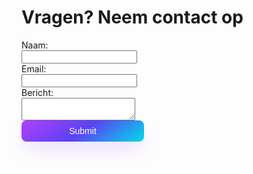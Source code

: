 # Vragen? Neem contact op

<form action="https://dropbox.rohan-10.workers.dev" method="POST">
  <label for="name">Naam:</label><br>
  <input type="text" id="name" name="name" required><br>
  <label for="email">Email:</label><br>
  <input type="email" id="email" name="email" required><br>
  <label for="message">Bericht:</label><br>
  <textarea id="message" name="message" required></textarea><br>
  <input type="submit" value="Submit">
</form>

<style>
input[type="submit"] {
  align-items: center;
  background-image: linear-gradient(144deg,#AF40FF, #5B42F3 50%,#00DDEB);
  border: 0;
  border-radius: 8px;
  box-shadow: rgba(151, 65, 252, 0.2) 0 15px 30px -5px;
  box-sizing: border-box;
  font-size: 1em;
  color: #FFFFFF;
  display: flex;
  justify-content: center;
  line-height: 1em;
  max-width: 100%;
  min-width: 140px;
  padding: .7em 2em;
  text-decoration: none;
  user-select: none;
  -webkit-user-select: none;
  touch-action: manipulation;
  white-space: nowrap;
  cursor: pointer;
}

input[type="submit"]:active,
input[type="submit"]:hover {
  outline: 0;
}

@media (min-width: 768px) {
  input[type="submit"] {
    min-width: 196px;
  }
}
</style>